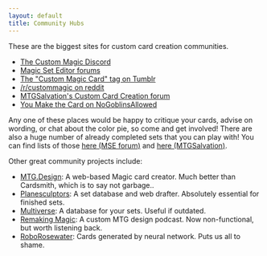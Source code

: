 ```yaml
---
layout: default
title: Community Hubs
---
```

These are the biggest sites for custom card creation communities.

*   [The Custom Magic Discord](https://discord.gg/HjJBDc9)
*   [Magic Set Editor forums](http://magicseteditor.sourceforge.net/forum)
*   [The "Custom Magic Card" tag on Tumblr](https://www.tumblr.com/search/custom+magic+card)
*   [/r/custommagic on reddit](http://www.reddit.com/r/custommagic)
*   [MTGSalvation's Custom Card Creation forum](http://www.mtgsalvation.com/forums/creativity/custom-card-creation)
*   [You Make the Card on NoGoblinsAllowed](http://forum.nogoblinsallowed.com/viewforum.php?f=17)

Any one of these places would be happy to critique your cards, advise on wording, or chat about the color pie, so come and get involved! There are also a huge number of already completed sets that you can play with! You can find lists of those [here (MSE forum)](http://magicseteditor.sourceforge.net/forum/6) and [here (MTGSalvation)](http://www.mtgsalvation.com/forums/creativity/custom-card-creation/custom-set-creation-and/378924-the-official-completed-set-collection).

Other great community projects include:

*   [MTG.Design](http://www.mtg.design): A web-based Magic card creator. Much better than Cardsmith, which is to say not garbage..
*   [Planesculptors](http://www.planesculptors.net): A set database and web drafter. Absolutely essential for finished sets.
*   [Multiverse](http://www.magicmultiverse.net/): A database for your sets. Useful if outdated.
*   [Remaking Magic](http://remakingmagic.libsyn.com/): A custom MTG design podcast. Now non-functional, but worth listening back.
*   [RoboRosewater](https://twitter.com/RoboRosewater): Cards generated by neural network. Puts us all to shame.